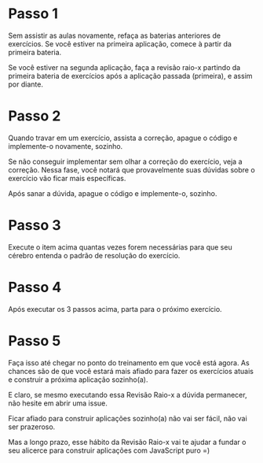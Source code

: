 # Passo 1

Sem assistir as aulas novamente, refaça as baterias anteriores de exercícios. Se você estiver na primeira aplicação, comece à partir da primeira bateria.

Se você estiver na segunda aplicação, faça a revisão raio-x partindo da primeira bateria de exercícios após a aplicação passada (primeira), e assim por diante.

# Passo 2

Quando travar em um exercício, assista a correção, apague o código e implemente-o novamente, sozinho.

Se não conseguir implementar sem olhar a correção do exercício, veja a correção. Nessa fase, você notará que provavelmente suas dúvidas sobre o exercício vão ficar mais específicas.

Após sanar a dúvida, apague o código e implemente-o, sozinho.

# Passo 3

Execute o item acima quantas vezes forem necessárias para que seu cérebro entenda o padrão de resolução do exercício.

# Passo 4

Após executar os 3 passos acima, parta para o próximo exercício.

# Passo 5

Faça isso até chegar no ponto do treinamento em que você está agora. As chances são de que você estará mais afiado para fazer os exercícios atuais e construir a próxima aplicação sozinho(a).

E claro, se mesmo executando essa Revisão Raio-x a dúvida permanecer, não hesite em abrir uma issue.

Ficar afiado para construir aplicações sozinho(a) não vai ser fácil, não vai ser prazeroso.

Mas a longo prazo, esse hábito da Revisão Raio-x vai te ajudar a fundar o seu alicerce para construir aplicações com JavaScript puro =)


